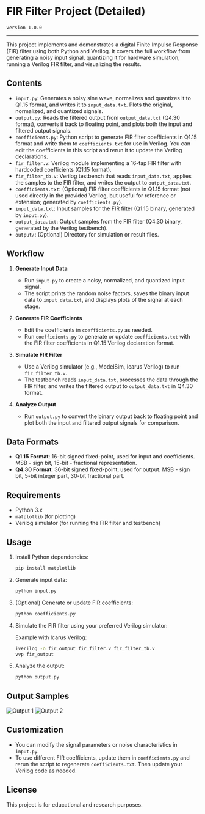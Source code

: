 # FIR Filter Project (Detailed)

``` 
version 1.0.0 
```
---

This project implements and demonstrates a digital Finite Impulse Response (FIR) filter using both Python and Verilog. It covers the full workflow from generating a noisy input signal, quantizing it for hardware simulation, running a Verilog FIR filter, and visualizing the results.

## Contents

- `input.py`: Generates a noisy sine wave, normalizes and quantizes it to Q1.15 format, and writes it to `input_data.txt`. Plots the original, normalized, and quantized signals.
- `output.py`: Reads the filtered output from `output_data.txt` (Q4.30 format), converts it back to floating point, and plots both the input and filtered output signals.
- `coefficients.py`: Python script to generate FIR filter coefficients in Q1.15 format and write them to `coefficients.txt` for use in Verilog. You can edit the coefficients in this script and rerun it to update the Verilog declarations.
- `fir_filter.v`: Verilog module implementing a 16-tap FIR filter with hardcoded coefficients (Q1.15 format).
- `fir_filter_tb.v`: Verilog testbench that reads `input_data.txt`, applies the samples to the FIR filter, and writes the output to `output_data.txt`.
- `coefficients.txt`: (Optional) FIR filter coefficients in Q1.15 format (not used directly in the provided Verilog, but useful for reference or extension; generated by `coefficients.py`).
- `input_data.txt`: Input samples for the FIR filter (Q1.15 binary, generated by `input.py`).
- `output_data.txt`: Output samples from the FIR filter (Q4.30 binary, generated by the Verilog testbench).
- `output/`: (Optional) Directory for simulation or result files.

## Workflow

1. **Generate Input Data**

   - Run `input.py` to create a noisy, normalized, and quantized input signal.
   - The script prints the random noise factors, saves the binary input data to `input_data.txt`, and displays plots of the signal at each stage.

2. **Generate FIR Coefficients**

   - Edit the coefficients in `coefficients.py` as needed.
   - Run `coefficients.py` to generate or update `coefficients.txt` with the FIR filter coefficients in Q1.15 Verilog declaration format.

3. **Simulate FIR Filter**

   - Use a Verilog simulator (e.g., ModelSim, Icarus Verilog) to run `fir_filter_tb.v`.
   - The testbench reads `input_data.txt`, processes the data through the FIR filter, and writes the filtered output to `output_data.txt` in Q4.30 format.

4. **Analyze Output**
   - Run `output.py` to convert the binary output back to floating point and plot both the input and filtered output signals for comparison.

## Data Formats

- **Q1.15 Format**: 16-bit signed fixed-point, used for input and coefficients. MSB - sign bit, 15-bit - fractional representation.
- **Q4.30 Format**: 36-bit signed fixed-point, used for output. MSB - sign bit, 5-bit integer part, 30-bit fractional part.

## Requirements

- Python 3.x
- `matplotlib` (for plotting)
- Verilog simulator (for running the FIR filter and testbench)

## Usage

1. Install Python dependencies:
   ```bash
   pip install matplotlib
   ```
2. Generate input data:
   ```bash
   python input.py
   ```
3. (Optional) Generate or update FIR coefficients:
   ```bash
   python coefficients.py
   ```
4. Simulate the FIR filter using your preferred Verilog simulator:

   Example with Icarus Verilog:

   ```bash
   iverilog -o fir_output fir_filter.v fir_filter_tb.v
   vvp fir_output
   ```

5. Analyze the output:
   ```bash
   python output.py
   ```

## Output Samples
![Output 1](https://github.com/user-attachments/assets/a7992af0-3ef3-4dda-966c-370de0ee1899)
![Output 2](https://github.com/user-attachments/assets/103d5fbb-9b3f-406e-8d40-5dc1e2bee0a6)


## Customization

- You can modify the signal parameters or noise characteristics in `input.py`.
- To use different FIR coefficients, update them in `coefficients.py` and rerun the script to regenerate `coefficients.txt`. Then update your Verilog code as needed.

## License

This project is for educational and research purposes.
